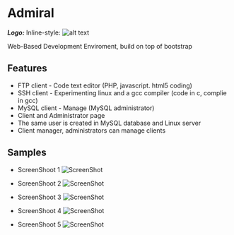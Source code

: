 Admiral
=======

***Logo:*** Inline-style: 
![alt text](https://raw.github.com/dud3/ADMIRAL/master/ico/icomain.png "Logo Title Text 1")

Web-Based Development Enviroment, build on top of bootstrap

Features
------------------
- FTP client - Code text editor (PHP, javascript. html5 coding)
- SSH client - Experimenting linux and a gcc compiler (code in c, complie in gcc)
- MySQL client - Manage (MySQL administrator)
- Client and Administrator page
- The same user is created in MySQL database and Linux server
- Client manager, administrators can manage clients

Samples
-------

- ScreenShoot 1
![ScreenShot](https://raw.github.com/dud3/ADMIRAL/master/screenshots/1.png)

- ScreenShoot 2
![ScreenShot](https://raw.github.com/dud3/ADMIRAL/master/screenshots/2.png)

- ScreenShoot 3
![ScreenShot](https://raw.github.com/dud3/ADMIRAL/master/screenshots/3.png)

- ScreenShoot 4
![ScreenShot](https://raw.github.com/dud3/ADMIRAL/master/screenshots/4.png)

- ScreenShoot 5
![ScreenShot](https://raw.github.com/dud3/ADMIRAL/master/screenshots/5.png)